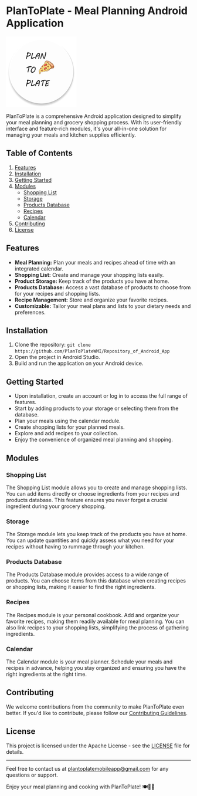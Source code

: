 # PlanToPlate - Meal Planning Android Application

![PlanToPlate Logo](app/src/main/res/mipmap-xxxhdpi/ic_launcher_round.png)


PlanToPlate is a comprehensive Android application designed to simplify your meal planning and grocery shopping process. 
With its user-friendly interface and feature-rich modules, it's your all-in-one solution for managing your meals 
and kitchen supplies efficiently.

## Table of Contents

1. [Features](#features)
2. [Installation](#installation)
3. [Getting Started](#getting-started)
4. [Modules](#modules)
    - [Shopping List](#shopping-list)
    - [Storage](#storage)
    - [Products Database](#products-database)
    - [Recipes](#recipes)
    - [Calendar](#calendar)
5. [Contributing](#contributing)
6. [License](#license)

## Features

- **Meal Planning:** Plan your meals and recipes ahead of time with an integrated calendar.
- **Shopping List:** Create and manage your shopping lists easily.
- **Product Storage:** Keep track of the products you have at home.
- **Products Database:** Access a vast database of products to choose from for your recipes and shopping lists.
- **Recipe Management:** Store and organize your favorite recipes.
- **Customizable:** Tailor your meal plans and lists to your dietary needs and preferences.

## Installation

1. Clone the repository: `git clone https://github.com/PlanToPlateWMI/Repository_of_Android_App`
2. Open the project in Android Studio.
3. Build and run the application on your Android device.

## Getting Started

- Upon installation, create an account or log in to access the full range of features.
- Start by adding products to your storage or selecting them from the database.
- Plan your meals using the calendar module.
- Create shopping lists for your planned meals.
- Explore and add recipes to your collection.
- Enjoy the convenience of organized meal planning and shopping.

## Modules

### Shopping List

The Shopping List module allows you to create and manage shopping lists. You can add items directly or choose ingredients 
from your recipes and products database. This feature ensures you never forget a crucial ingredient during your grocery shopping.

### Storage

The Storage module lets you keep track of the products you have at home. You can update quantities and quickly assess 
what you need for your recipes without having to rummage through your kitchen.

### Products Database

The Products Database module provides access to a wide range of products. You can choose items from this database when 
creating recipes or shopping lists, making it easier to find the right ingredients.

### Recipes

The Recipes module is your personal cookbook. Add and organize your favorite recipes, making them readily available 
for meal planning. You can also link recipes to your shopping lists, simplifying the process of gathering ingredients.

### Calendar

The Calendar module is your meal planner. Schedule your meals and recipes in advance, helping you stay organized 
and ensuring you have the right ingredients at the right time.

## Contributing

We welcome contributions from the community to make PlanToPlate even better. If you'd like to contribute, 
please follow our [Contributing Guidelines](CONTRIBUTING.md).

## License

This project is licensed under the Apache License - see the [LICENSE](LICENSE.md) file for details.

---

Feel free to contact us at [plantoplatemobileapp@gmail.com](mailto:plantoplatemobileapp@gmail.com) for any questions or support.

Enjoy your meal planning and cooking with PlanToPlate! 🍽️📆🛒

